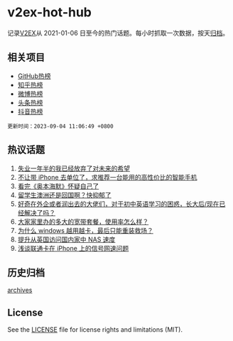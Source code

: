 # v2ex-hot-hub

 记录[V2EX](https://www.v2ex.com/)从 2021-01-06 日至今的热门话题。每小时抓取一次数据，按天[归档](archives)。
 
 ## 相关项目

- [GitHub热榜](https://github.com/snaildev/github-hot-hub)
- [知乎热榜](https://github.com/snaildev/zhihu-hot-hub)
- [微博热榜](https://github.com/snaildev/weibo-hot-hub)
- [头条热榜](https://github.com/snaildev/toutiao-hot-hub)
- [抖音热榜](https://github.com/snaildev/douyin-hot-hub)


 `更新时间：2023-09-04 11:06:49 +0800`

## 热议话题

1. [失业一年半的我已经放弃了对未来的希望](https://www.v2ex.com/t/970625)
1. [不让带 iPhone 去单位了，求推荐一台能用的高性价比的智能手机](https://www.v2ex.com/t/970495)
1. [看完《奥本海默》怀疑自己了](https://www.v2ex.com/t/970545)
1. [留学生澳洲还是回国啊？快抑郁了](https://www.v2ex.com/t/970634)
1. [好奇在外企或者润出去的大佬们，对于初中英语学习的困惑，长大后/现在已经解决了吗？](https://www.v2ex.com/t/970536)
1. [大家家里办的多大的宽带套餐，使用率怎么样？](https://www.v2ex.com/t/970503)
1. [为什么 windows 越用越卡，最后只能重装救场？](https://www.v2ex.com/t/970626)
1. [提升从英国访问国内家中 NAS 速度](https://www.v2ex.com/t/970555)
1. [浅谈联通卡在 iPhone 上的信号网速问题](https://www.v2ex.com/t/970490)

## 历史归档

[archives](archives)

## License

See the [LICENSE](LICENSE) file for license rights and limitations (MIT).
